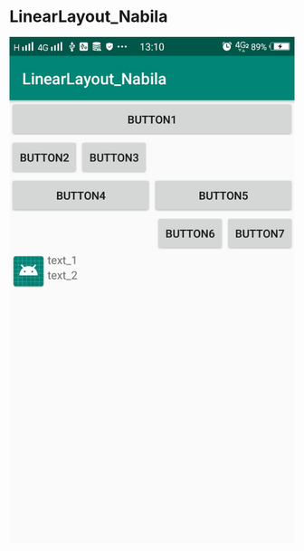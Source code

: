 # LinearLayout_Nabila

![alt text](https://github.com/NabilaRahmadanti/LinearLayout_Nabila/blob/master/1.jpg)

